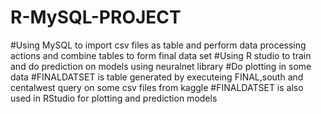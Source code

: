 # R-MySQL-PROJECT
#Using MySQL to import csv files as table and perform data processing actions and combine tables to form final data set
#Using R studio to train and do prediction on models using neuralnet library
#Do plotting in some data
#FINALDATSET is table generated by executeing FINAL,south and centalwest query on some csv files from kaggle
#FINALDATSET is also used in RStudio for plotting and prediction models
